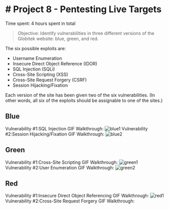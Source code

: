 # # Project 8 - Pentesting Live Targets

Time spent: 4 hours spent in total

> Objective: Identify vulnerabilities in three different versions of the Globitek website: blue, green, and red.

The six possible exploits are:
* Username Enumeration
* Insecure Direct Object Reference (IDOR)
* SQL Injection (SQLi)
* Cross-Site Scripting (XSS)
* Cross-Site Request Forgery (CSRF)
* Session Hijacking/Fixation

Each version of the site has been given two of the six vulnerabilities. (In other words, all six of the exploits should be assignable to one of the sites.)

## Blue

Vulnerability #1:SQL Injection
GIF Walkthrough:
![blue1](https://user-images.githubusercontent.com/23129522/48169142-04631280-e2c0-11e8-8c31-370c6cbb1575.gif)
Vulnerability #2:Session Hijacking/Fixation
GIF Walkthrough:
![blue2](https://user-images.githubusercontent.com/23129522/48169210-5c017e00-e2c0-11e8-9241-af1393962b22.gif)

## Green

Vulnerability #1:Cross-Site Scripting
GIF Walkthrough:
![green1](https://user-images.githubusercontent.com/23129522/48169314-c9adaa00-e2c0-11e8-8bb3-c22a8999c426.gif)
Vulnerability #2:User Enumeration
GIF Walkthrough:
![green2](https://user-images.githubusercontent.com/23129522/48169370-0d081880-e2c1-11e8-85df-fae436eb1c76.gif)

## Red

Vulnerability #1:Insecure Direct Object Referencing
GIF Walkthrough:
![red1](https://user-images.githubusercontent.com/23129522/48169569-bd761c80-e2c1-11e8-8d53-94a6b651201a.gif)
Vulnerability #2:Cross-Site Request Forgery
GIF Walkthrough:

